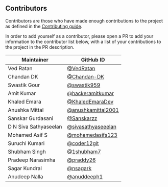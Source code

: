 ## Contributors

Contributors are those who have made enough contributions to the project as defined in the [Contributing guide](https://kyverno.io/community/#contributing). 

In order to add yourself as a contributor, please open a PR to add your information to the contributor list below, with a list of your contributions to the project in the PR description.

| Maintainer               | GitHub ID                                              |
|--------------------------|--------------------------------------------------------|
| Ved Ratan                | [@VedRatan](https://github.com/VedRatan)               |
| Chandan DK               | [@Chandan-DK](https://github.com/Chandan-DK)           |
| Swastik Gour             | [@swastik959](https://github.com/swastik959)           |
| Amit Kumar               | [@hackeramitkumar](https://github.com/hackeramitkumar) |
| Khaled Emara             | [@KhaledEmaraDev](https://github.com/KhaledEmaraDev)   |
| Anushka Mittal           | [@anushkamittal2001](https://github.com/anushkamittal2001)|
| Sanskar Gurdasani        | [@Sanskarzz](https://github.com/Sanskarzz) |
| D N Siva Sathyaseelan    | [@sivasathyaseeelan](https://github.com/sivasathyaseeelan)|
| Mohamed Asif S           | [@mohamedasifs123](https://github.com/mohamedasifs123)|
| Suruchi Kumari           | [@coder12git](https://github.com/coder12git)|
| Shubham Singh            | [@1shubham7](https://github.com/1shubham7)             |
| Pradeep Narasimha        | [@praddy26](https://github.com/praddy26)               |
| Sagar Kundral            | [@nsagark](https://github.com/nsagark)                 |
| Anudeep Nalla            | [@anuddeeph1](https://github.com/anuddeeph1)           |
